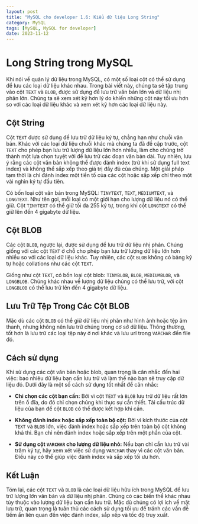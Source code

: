 ```yaml
---
layout: post
title: "MySQL cho developer 1.6: Kiểu dữ liệu Long String"
category: MySQL
tags: [MySQL, MySQL for developer]
date: 2023-11-12
---
```

# Long String trong MySQL

Khi nói về quản lý dữ liệu trong MySQL, có một số loại cột có thể sử dụng để lưu các loại dữ liệu khác nhau. Trong bài viết này, chúng ta sẽ tập trung vào cột `TEXT` và `BLOB`, được sử dụng để lưu trữ văn bản lớn và dữ liệu nhị phân lớn. Chúng ta sẽ xem xét kỹ hơn lý do khiến những cột này tối ưu hơn so với các loại dữ liệu khác và xem xét kỹ hơn các loại dữ liệu này.

## Cột String

Cột `TEXT` được sử dụng để lưu trữ dữ liệu ký tự, chẳng hạn như chuỗi văn bản. Khác với các loại dữ liệu chuỗi khác mà chúng ta đã đề cập trước, cột `TEXT` cho phép bạn lưu trữ lượng dữ liệu lớn hơn nhiều, làm cho chúng trở thành một lựa chọn tuyệt vời để lưu trữ các đoạn văn bản dài. Tuy nhiên, lưu ý rằng các cột văn bản không thể được đánh index (trừ khi sử dụng full text index) và không thể sắp xếp theo giá trị đầy đủ của chúng. Một giải pháp tạm thời là chỉ đánh index một tiền tố của các cột hoặc sắp xếp chỉ theo một vài nghìn ký tự đầu tiên.

Có bốn loại cột văn bản trong MySQL: `TINYTEXT`, `TEXT`, `MEDIUMTEXT`, và `LONGTEXT`. Như tên gọi, mỗi loại có một giới hạn cho lượng dữ liệu nó có thể giữ. Cột `TINYTEXT` có thể giữ tối đa 255 ký tự, trong khi cột `LONGTEXT` có thể giữ lên đến 4 gigabyte dữ liệu.

## Cột BLOB

Các cột `BLOB`, ngược lại, được sử dụng để lưu trữ dữ liệu nhị phân. Chúng giống với các cột `TEXT` ở chỗ cho phép bạn lưu trữ lượng dữ liệu lớn hơn nhiều so với các loại dữ liệu khác. Tuy nhiên, các cột `BLOB` không có bảng ký tự hoặc collations như các cột `TEXT`.

Giống như cột `TEXT`, có bốn loại cột blob: `TINYBLOB`, `BLOB`, `MEDIUMBLOB`, và `LONGBLOB`. Chúng khác nhau về lượng dữ liệu chúng có thể lưu trữ, với cột `LONGBLOB` có thể lưu trữ lên đến 4 gigabyte dữ liệu.

## Lưu Trữ Tệp Trong Các Cột BLOB

Mặc dù các cột `BLOB` có thể giữ dữ liệu nhị phân như hình ảnh hoặc tệp âm thanh, nhưng không nên lưu trữ chúng trong cơ sở dữ liệu. Thông thường, tốt hơn là lưu trữ các loại tệp này ở nơi khác và lưu url trong `VARCHAR` đến file đó.

## Cách sử dụng

Khi sử dụng các cột văn bản hoặc blob, quan trọng là cân nhắc đến hai việc: bao nhiêu dữ liệu bạn cần lưu trữ và làm thế nào bạn sẽ truy cập dữ liệu đó. Dưới đây là một số cách sử dụng tốt nhất để cân nhắc:

- **Chỉ chọn các cột bạn cần:** Bởi vì cột `TEXT` và `BLOB` lưu trữ dữ liệu rất lớn trên ổ đĩa, do đó chỉ chọn chúng khi thực sự cần thiết. Tái cấu trúc dữ liệu của bạn để cột `BLOB` có thể được kết hợp khi cần.

- **Không đánh index hoặc sắp xếp toàn bộ cột:** Bởi vì kích thước của cột `TEXT` và `BLOB` lớn, việc đánh index hoặc sắp xếp trên toàn bộ cột không khả thi. Bạn chỉ nên đánh index hoặc sắp xếp trên một phần của cột.

- **Sử dụng cột `VARCHAR` cho lượng dữ liệu nhỏ:** Nếu bạn chỉ cần lưu trữ vài trăm ký tự, hãy xem xét việc sử dụng `VARCHAR` thay vì các cột văn bản. Điều này có thể giúp việc đánh index và sắp xếp tối ưu hơn.

## Kết Luận

Tóm lại, các cột `TEXT` và `BLOB` là các loại dữ liệu hữu ích trong MySQL để lưu trữ lượng lớn văn bản và dữ liệu nhị phân. Chúng có các biến thể khác nhau tùy thuộc vào lượng dữ liệu bạn cần lưu trữ. Mặc dù chúng có lợi ích về mặt lưu trữ, quan trọng là tuân thủ các cách sử dụng tối ưu để tránh các vấn đề tiềm ẩn liên quan đến việc đánh index, sắp xếp và tốc độ truy xuất.
